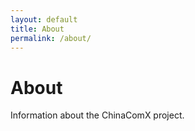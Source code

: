 ```yaml
---
layout: default
title: About
permalink: /about/
---
```

<div class="page-header">
    <h1>About</h1>
</div>
<div class="content-wrapper">
    <div class="page-content">
        <p>Information about the ChinaComX project.</p>
    </div>
</div>
